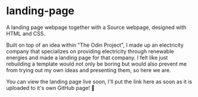 # landing-page
A landing page webpage together with a Source webpage, designed with HTML and CSS.

Built on top of an idea within "The Odin Project", I made up an electricity company that specializes on providing electricity through renewable energies and made a landing page for that company. I felt like just rebuilding a template would not only be boring but would also prevent me from trying out my own ideas and presenting them, so here we are.

You can view the landing page live soon, I'll put the link here as soon as it is uploaded to it's own GitHub page! 🔗
